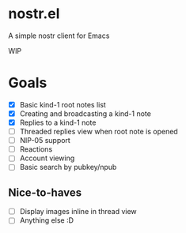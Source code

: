 # nostr.el
A simple nostr client for Emacs

WIP

# Goals
- [x] Basic kind-1 root notes list
- [x] Creating and broadcasting a kind-1 note
- [x] Replies to a kind-1 note
- [ ] Threaded replies view when root note is opened
- [ ] NIP-05 support
- [ ] Reactions
- [ ] Account viewing
- [ ] Basic search by pubkey/npub

## Nice-to-haves
- [ ] Display images inline in thread view
- [ ] Anything else :D
